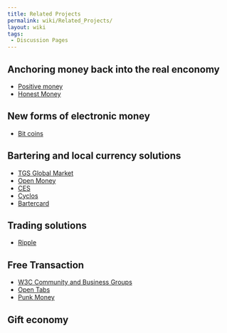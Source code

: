 ```yaml
---
title: Related Projects
permalink: wiki/Related_Projects/
layout: wiki
tags:
 - Discussion Pages
---
```


Anchoring money back into the real enconomy
-------------------------------------------

-   [Positive money](http://www.positivemoney.org.uk/)
-   [Honest Money](http://honestmoney.org/)

New forms of electronic money
-----------------------------

-   [Bit coins](http://bitcoin.org)

Bartering and local currency solutions
--------------------------------------

-   [TGS Global
    Market](http://wiki.theglobalsquare.org/wiki/Global_Market)
-   [Open Money](http://www.openmoney.org/)
-   [CES](http://ces.org.za/)
-   [Cyclos](http://www.project.cyclos.org/)
-   [Bartercard](http://bartercard.com)

Trading solutions
-----------------

-   [Ripple](http://ripple-project.org/)

Free Transaction
----------------

-   [W3C Community and Business
    Groups](http://www.w3.org/community/community-io/)
-   [Open Tabs](http://opentabs.net/)
-   [Punk Money](http://www.punkmoney.org/)

Gift economy
------------
